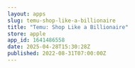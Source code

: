 ```yaml
---
layout: apps
slug: temu-shop-like-a-billionaire
title: "Temu: Shop Like a Billionaire"
store: apple
app_id: 1641486558
date: 2025-04-28T15:30:28Z
published: 2022-08-31T07:00:00Z
---
```

